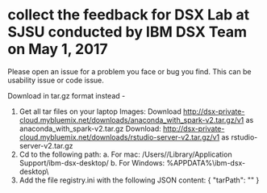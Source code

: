 # collect the feedback for DSX Lab at SJSU conducted by IBM DSX Team on May 1, 2017

Please open an issue for a problem you face or bug you find. This can be usability issue or code issue. 

Download in  tar.gz  format instead - 
1.  Get all tar files on your laptop
Images:
Download
http://dsx-private-cloud.mybluemix.net/downloads/anaconda_with_spark-v2.tar.gz/v1
as anaconda_with_spark-v2.tar.gz
Download:
http://dsx-private-cloud.mybluemix.net/downloads/rstudio-server-v2.tar.gz/v1
as rstudio-server-v2.tar.gz
2.  Cd  to the following path:
    a.  For mac: 
    /Users/<username>/Library/Application Support/ibm-dsx-desktop/
    b.  For Windows:
    %APPDATA%\ibm-dsx-desktop\
3.  Add the file registry.ini with the following JSON content:
{
    "tarPath": "<directory to where you downloaded the tar files>"
}


